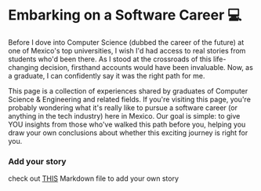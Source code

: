 
# Embarking on a Software Career 💻


Before I dove into Computer Science (dubbed the career of the future) at one of Mexico's top universities, I wish I'd had access to real stories from students who'd been there. As I stood at the crossroads of this life-changing decision, firsthand accounts would have been invaluable. Now, as a graduate, I can confidently say it was the right path for me.


This page is a collection of experiences shared by graduates of Computer Science & Engineering and related fields. If you're visiting this page, you're probably wondering what it's really like to pursue a software career (or anything in the tech industry) here in Mexico. Our goal is simple: to give YOU insights from those who've walked this path before you, helping you draw your own conclusions about whether this exciting journey is right for you.

### Add your story

check out [THIS](src/content/_README.md) Markdown file to add your own story